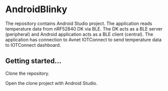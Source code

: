 # AndroidBlinky
The repository contains Android Studio project. The application reads temperature data from nRF52840 DK via BLE. The DK acts as a BLE server (peripheral) and Android application acts as a BLE client (central). The application has connection to Avnet IOTConnect to send temperature data to IOTConnect dashboard.

## Getting started...
Clone the repository.

Open the clone project with Android Studio.
